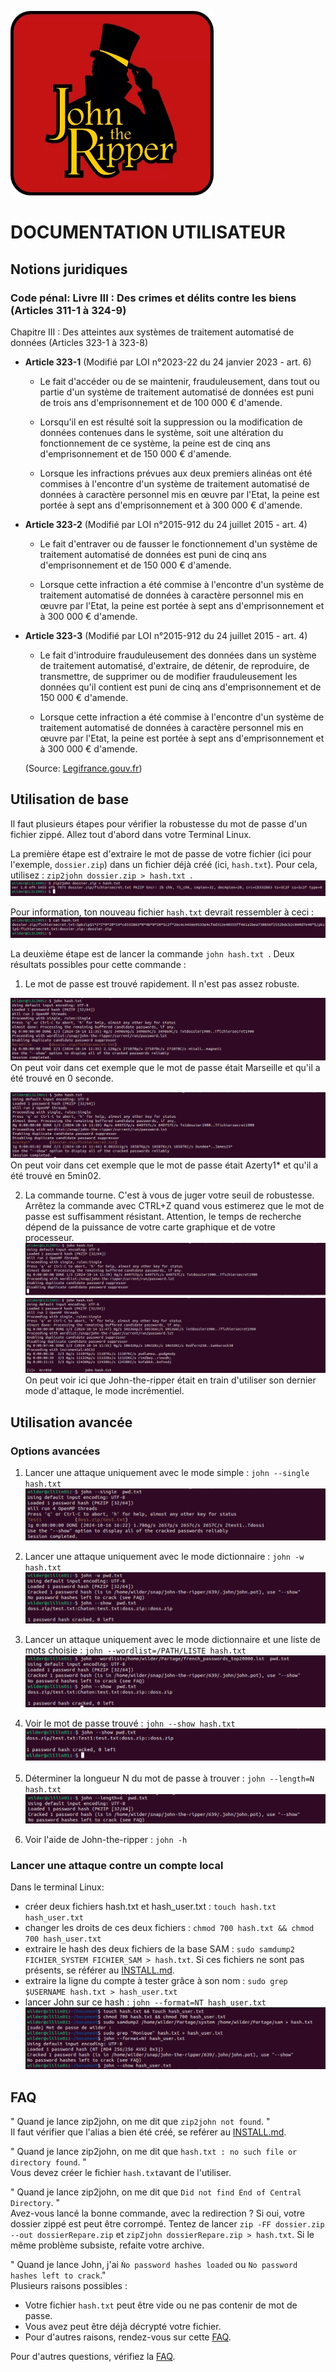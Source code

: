 ![logo John-the-Ripper](Images/JtR.png)

# DOCUMENTATION UTILISATEUR 

## Notions juridiques

### Code pénal: Livre III : Des crimes et délits contre les biens (Articles 311-1 à 324-9)

Chapitre III : Des atteintes aux systèmes de traitement automatisé de données (Articles 323-1 à 323-8)

 - **Article 323-1** (Modifié par LOI n°2023-22 du 24 janvier 2023 - art. 6)
    - Le fait d'accéder ou de se maintenir, frauduleusement, dans tout ou partie d'un système de traitement automatisé de données est puni de trois ans d'emprisonnement et de 100 000 € d'amende.

    - Lorsqu'il en est résulté soit la suppression ou la modification de données contenues dans le système, soit une altération du fonctionnement de ce système, la peine est de cinq ans d'emprisonnement et de 150 000 € d'amende.

    - Lorsque les infractions prévues aux deux premiers alinéas ont été commises à l'encontre d'un système de traitement automatisé de données à caractère personnel mis en œuvre par l'Etat, la peine est portée à sept ans d'emprisonnement et à 300 000 € d'amende.
     
 - **Article 323-2** (Modifié par LOI n°2015-912 du 24 juillet 2015 - art. 4)

    - Le fait d'entraver ou de fausser le fonctionnement d'un système de traitement automatisé de données est puni de cinq ans d'emprisonnement et de 150 000 € d'amende.

    - Lorsque cette infraction a été commise à l'encontre d'un système de traitement automatisé de données à caractère personnel mis en œuvre par l'Etat, la peine est portée à sept ans d'emprisonnement et à 300 000 € d'amende. 
    
 - **Article 323-3** (Modifié par LOI n°2015-912 du 24 juillet 2015 - art. 4)
    - Le fait d'introduire frauduleusement des données dans un système de traitement automatisé, d'extraire, de détenir, de reproduire, de transmettre, de supprimer ou de modifier frauduleusement les données qu'il contient est puni de cinq ans d'emprisonnement et de 150 000 € d'amende.

    - Lorsque cette infraction a été commise à l'encontre d'un système de traitement automatisé de données à caractère personnel mis en œuvre par l'Etat, la peine est portée à sept ans d'emprisonnement et à 300 000 € d'amende.
    
    (Source: [Legifrance.gouv.fr](https://www.legifrance.gouv.fr/codes/section_lc/LEGITEXT000006070719/LEGISCTA000006117598/#LEGISCTA000006117598))


## Utilisation de base

Il faut plusieurs étapes pour vérifier la robustesse du mot de passe d'un fichier zippé. 
Allez tout d'abord dans votre Terminal Linux.  

La première étape est d'extraire le mot de passe de votre fichier (ici pour l'exemple, ``` dossier.zip ```) dans un fichier déjà créé (ici, ```hash.txt```). Pour cela, utilisez : ```zip2john dossier.zip > hash.txt ```.
![Première commande à effectuer](Images/Base_Etape1.png)

Pour information, ton nouveau fichier ```hash.txt``` devrait ressembler à ceci :
![Hash.txt](Images/Base_Etape1_pourinfo.png)

La deuxième étape est de lancer la commande ```john hash.txt ```.
Deux résultats possibles pour cette commande : 
1. Le mot de passe est trouvé rapidement. Il n'est pas assez robuste.
   
![Exemple 1 d'un mot de passe faible : Marseille](Images/Base_Etape2_Exemple1.png)
On peut voir dans cet exemple que le mot de passe était Marseille et qu'il a été trouvé en 0 seconde.  

![Exemple 2 d'un mot de passe faible : Azerty1*](Images/Base_Etape2_Exemple2.png)
On peut voir dans cet exemple que le mot de passe était Azerty1* et qu'il a été trouvé en 5min02.  

2. La commande tourne. C'est à vous de juger votre seuil de robustesse. Arrêtez la commande avec CTRL+Z quand vous estimerez que le mot de passe est suffisamment résistant. Attention, le temps de recherche dépend de la puissance de votre carte graphique et de votre processeur.  
![Exemple d'un mot de passe fort : J'aimelespastèques4](Images/base_Etape2_Exemple3.png)  
![Après un CTRL+Z](Images/BAse_Etape2_Exemple4.png)   
On peut voir ici que John-the-ripper était en train d'utiliser son dernier mode d'attaque, le mode incrémentiel.  


## Utilisation avancée 

### Options avancées
1. Lancer une attaque uniquement avec le mode simple : ```john --single hash.txt ```  
   ![Mode simple](Images/User_Guide/Use_Single.png)

2. Lancer une attaque uniquement avec le mode dictionnaire : ```john -w hash.txt ```  
   ![Attaque par dictionnaire ](Images/User_Guide/Use_W.png)
     
3. Lancer un attaque uniquement avec le mode dictionnaire et une liste de mots choisie : ```john --wordlist=/PATH/LISTE hash.txt```  
   ![Attaque par dictionnaire choisi](Images/User_Guide/Use_Wchoisi.png)
     
4. Voir le mot de passe trouvé : ```john --show hash.txt```  
   ![john --show](Images/User_Guide/Use_show.png)
     
5. Déterminer la longueur N du mot de passe à trouver : ```john --length=N hash.txt```  
   ![Longueur déterminée](Images/User_Guide/Use_Length.png)
     
6.  Voir l'aide de John-the-ripper : ```john -h```  

### Lancer une attaque contre un compte local

Dans le terminal Linux: 
- créer deux fichiers hash.txt et hash_user.txt : ```touch hash.txt hash_user.txt```  
- changer les droits de ces deux fichiers : ```chmod 700 hash.txt && chmod 700 hash_user.txt```  
- extraire le hash des deux fichiers de la base SAM : ```sudo samdump2 FICHIER_SYSTEM FICHIER_SAM > hash.txt```. Si ces fichiers ne sont pas présents, se référer au [INSTALL.md](https://github.com/WildCodeSchool/TSSR-2409-JAUNE-P1-G3-SecurisationDeMotDePasse/blob/39924a3daeb028b0b27cb2110d2e200526d2d398/INSTALL.md).  
- extraire la ligne du compte à tester grâce à son nom : ```sudo grep $USERNAME hash.txt > hash_user.txt```  
- lancer John sur ce hash : ```john --format=NT hash_user.txt```  
![Attaque contre un compte local](Images/User_Guide/AttaqueCompteLocal.png)  
  

## FAQ
" Quand je lance zip2john, on me dit que ```zip2john not found```. "   
Il faut vérifier que l'alias a bien été créé, se reférer au [INSTALL.md](https://github.com/WildCodeSchool/TSSR-2409-JAUNE-P1-G3-SecurisationDeMotDePasse/blob/39924a3daeb028b0b27cb2110d2e200526d2d398/INSTALL.md).

" Quand je lance zip2john, on me dit que ```hash.txt : no such file or directory found```. "  
Vous devez créer le fichier ```hash.txt```avant de l'utiliser.

" Quand je lance zip2john, on me dit que ```Did not find End of Central Directory```. "  
Avez-vous lancé la bonne commande, avec la redirection ? Si oui, votre dossier zippé est peut être corrompé. Tentez de lancer ```zip -FF dossier.zip --out dossierRepare.zip``` et ```zipZjohn dossierRepare.zip > hash.txt```. Si le même problème subsiste, refaite votre archive.

" Quand je lance John, j'ai ``Ǹo password hashes loaded`` ou ```No password hashes left to crack```."   
Plusieurs raisons possibles :  
- Votre fichier ```hash.txt``` peut être vide ou ne pas contenir de mot de passe.  
- Vous avez peut être déjà décrypté votre fichier.  
- Pour d'autres raisons, rendez-vous sur cette [FAQ](https://www.openwall.com/john/doc/FAQ.shtml).

Pour d'autres questions, vérifiez la [FAQ](https://www.openwall.com/john/doc/FAQ.shtml).

